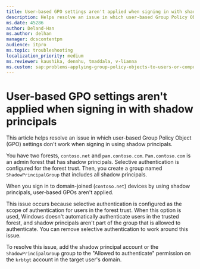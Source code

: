 ```yaml
---
title: User-based GPO settings aren't applied when signing in with shadow principals
description: Helps resolve an issue in which user-based Group Policy Object (GPO) settings don't work with shadow principals.
ms.date: 45286
author: Deland-Han
ms.author: delhan
manager: dcscontentpm
audience: itpro
ms.topic: troubleshooting
localization_priority: medium
ms.reviewer: kaushika, dennhu, tmaddala, v-lianna
ms.custom: sap:problems-applying-group-policy-objects-to-users-or-computers, csstroubleshoot, ikb2lmc
---
```

# User-based GPO settings aren't applied when signing in with shadow principals

This article helps resolve an issue in which user-based Group Policy Object (GPO) settings don't work when signing in using shadow principals.

You have two forests, `contoso.net` and `pam.contoso.com`. `Pam.contoso.com` is an admin forest that has shadow principals. Selective authentication is configured for the forest trust. Then, you create a group named `ShadowPrincipalGroup` that includes all shadow principals.

When you sign in to domain-joined (`contoso.net`) devices by using shadow principals, user-based GPOs aren't applied.

This issue occurs because selective authentication is configured as the scope of authentication for users in the forest trust. When this option is used, Windows doesn't automatically authenticate users in the trusted forest, and shadow principals aren't part of the group that is allowed to authenticate. You can remove selective authentication to work around this issue.

To resolve this issue, add the shadow principal account or the `ShadowPrincipalGroup` group to the "Allowed to authenticate" permission on the `krbtgt` account in the target user's domain.
